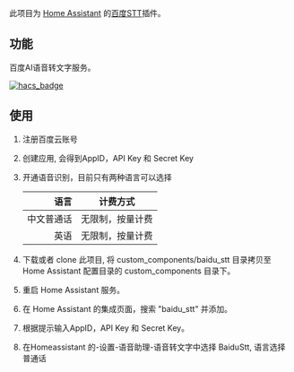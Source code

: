 此项目为 [Home Assistant](https://www.home-assistant.io/) 的[百度STT](https://ai.baidu.com/tech/speech/)插件。

## 功能
百度AI语音转文字服务。

[![hacs_badge](https://img.shields.io/badge/HACS-Default-41BDF5.svg?style=for-the-badge)](https://github.com/hacs/integration)

## 使用
  1. 注册百度云账号
  2. 创建应用, 会得到AppID，API Key 和 Secret Key
  3. 开通语音识别，目前只有两种语言可以选择
  
     |   语言    |     计费方式     |
     |----------:|------------------|
     | 中文普通话| 无限制，按量计费 |
     |  英语     | 无限制，按量计费 |

  4. 下载或者 clone 此项目, 将 custom\_components/baidu_stt 目录拷贝至 Home Assistant 配置目录的 custom\_components 目录下。
  5. 重启 Home Assistant 服务。
  6. 在 Home Assistant 的集成页面，搜索 "baidu_stt" 并添加。
  7. 根据提示输入AppID，API Key 和 Secret Key。
  8. 在Homeassistant 的-设置-语音助理-语音转文字中选择 BaiduStt, 语言选择 普通话